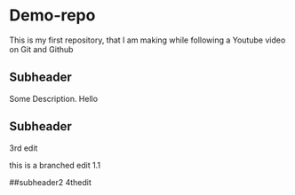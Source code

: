 # Demo-repo
This is my first repository, that I am making while following a Youtube video on Git and Github

## Subheader
Some Description.
Hello

## Subheader
3rd edit
  
this is a branched edit 1.1

##subheader2
4thedit
